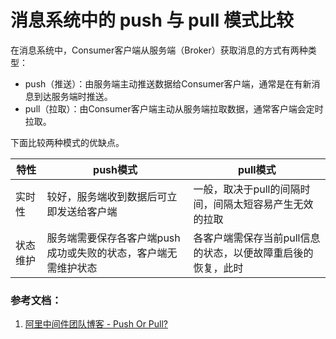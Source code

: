 # 消息系统中的 push 与 pull 模式比较

在消息系统中，Consumer客户端从服务端（Broker）获取消息的方式有两种类型：
- push（推送）：由服务端主动推送数据给Consumer客户端，通常是在有新消息到达服务端时推送。
- pull（拉取）：由Consumer客户端主动从服务端拉取数据，通常客户端会定时拉取。

下面比较两种模式的优缺点。

特性|push模式|pull模式
-|-|-
实时性|较好，服务端收到数据后可立即发送给客户端|一般，取决于pull的间隔时间，间隔太短容易产生无效的拉取
状态维护|服务端需要保存各客户端push成功或失败的状态，客户端无需维护状态|各客户端需保存当前pull信息的状态，以便故障重启後的恢复，此时


### 参考文档：
1. [阿里中间件团队博客 - Push Or Pull?](http://jm.taobao.org/2011/04/30/918/)
